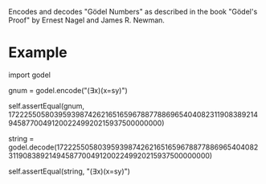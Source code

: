 Encodes and decodes "Gödel Numbers" as described in the book "Gödel's Proof" by
Ernest Nagel and James R. Newman.

Example
=======
import godel


gnum = godel.encode("(∃x)(x=sy)")

self.assertEqual(gnum, 172225505803959398742621651659678877886965404082311908389214945877004912002249920215937500000000)

string = godel.decode(172225505803959398742621651659678877886965404082311908389214945877004912002249920215937500000000)

self.assertEqual(string, "(∃x)(x=sy)")
